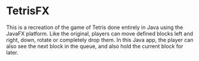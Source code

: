 # TetrisFX
This is a recreation of the game of Tetris done entirely in Java using the JavaFX platform. Like the original, players can move defined
blocks left and right, down, rotate or completely drop them. In this Java app, the player can also see the next block in the queue, and also
hold the current block for later.

